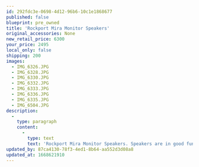 ```yaml
---
id: 292fdc3e-0698-4d12-96b6-10c1e1868677
published: false
blueprint: pre_owned
title: 'Rockport Mira Monitor Speakers'
original_accessories: None
new_retail_price: 6300
your_price: 2495
local_only: false
shipping: 200
images:
  - IMG_6326.JPG
  - IMG_6328.JPG
  - IMG_6330.JPG
  - IMG_6332.JPG
  - IMG_6333.JPG
  - IMG_6336.JPG
  - IMG_6335.JPG
  - IMG_6504.JPG
description:
  -
    type: paragraph
    content:
      -
        type: text
        text: 'Rockport Mira Monitor Speakers. Speakers are in good functional condition, but cabinet finish is a bit marred up. This model used a foam grill, which has just been replaced and with new Velcro. Great sounding monitor from an iconic company known for their extreme high-end offerings. Speakers sold as new for $6,300.00'
updated_by: 87ca4130-78f3-4ed1-8b64-aa552d3d08a8
updated_at: 1668621910
---
```

